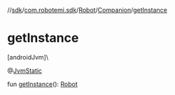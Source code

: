 //[sdk](../../../../index.md)/[com.robotemi.sdk](../../index.md)/[Robot](../index.md)/[Companion](index.md)/[getInstance](get-instance.md)

# getInstance

[androidJvm]\

@[JvmStatic](https://kotlinlang.org/api/latest/jvm/stdlib/kotlin.jvm/-jvm-static/index.html)

fun [getInstance](get-instance.md)(): [Robot](../index.md)
